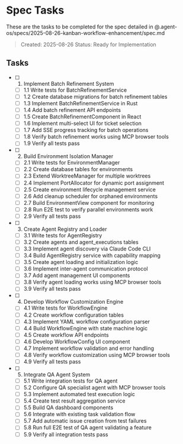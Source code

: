 # Spec Tasks

These are the tasks to be completed for the spec detailed in @.agent-os/specs/2025-08-26-kanban-workflow-enhancement/spec.md

> Created: 2025-08-26
> Status: Ready for Implementation

## Tasks

- [ ] 1. Implement Batch Refinement System
  - [ ] 1.1 Write tests for BatchRefinementService
  - [ ] 1.2 Create database migrations for batch refinement tables
  - [ ] 1.3 Implement BatchRefinementService in Rust
  - [ ] 1.4 Add batch refinement API endpoints
  - [ ] 1.5 Create BatchRefinementComponent in React
  - [ ] 1.6 Implement multi-select UI for ticket selection
  - [ ] 1.7 Add SSE progress tracking for batch operations
  - [ ] 1.8 Verify batch refinement works using MCP browser tools
  - [ ] 1.9 Verify all tests pass

- [ ] 2. Build Environment Isolation Manager
  - [ ] 2.1 Write tests for EnvironmentManager
  - [ ] 2.2 Create database tables for environments
  - [ ] 2.3 Extend WorktreeManager for multiple worktrees
  - [ ] 2.4 Implement PortAllocator for dynamic port assignment
  - [ ] 2.5 Create environment lifecycle management service
  - [ ] 2.6 Add cleanup scheduler for orphaned environments
  - [ ] 2.7 Build EnvironmentView component for monitoring
  - [ ] 2.8 Run E2E test to verify parallel environments work
  - [ ] 2.9 Verify all tests pass

- [ ] 3. Create Agent Registry and Loader
  - [ ] 3.1 Write tests for AgentRegistry
  - [ ] 3.2 Create agents and agent_executions tables
  - [ ] 3.3 Implement agent discovery via Claude Code CLI
  - [ ] 3.4 Build AgentRegistry service with capability mapping
  - [ ] 3.5 Create agent loading and initialization logic
  - [ ] 3.6 Implement inter-agent communication protocol
  - [ ] 3.7 Add agent management UI components
  - [ ] 3.8 Verify agent loading works using MCP browser tools
  - [ ] 3.9 Verify all tests pass

- [ ] 4. Develop Workflow Customization Engine
  - [ ] 4.1 Write tests for WorkflowEngine
  - [ ] 4.2 Create workflow configuration tables
  - [ ] 4.3 Implement YAML workflow configuration parser
  - [ ] 4.4 Build WorkflowEngine with state machine logic
  - [ ] 4.5 Create workflow API endpoints
  - [ ] 4.6 Develop WorkflowConfig UI component
  - [ ] 4.7 Implement workflow validation and error handling
  - [ ] 4.8 Verify workflow customization using MCP browser tools
  - [ ] 4.9 Verify all tests pass

- [ ] 5. Integrate QA Agent System
  - [ ] 5.1 Write integration tests for QA agent
  - [ ] 5.2 Configure QA specialist agent with MCP browser tools
  - [ ] 5.3 Implement automated test execution logic
  - [ ] 5.4 Create test result aggregation service
  - [ ] 5.5 Build QA dashboard components
  - [ ] 5.6 Integrate with existing task validation flow
  - [ ] 5.7 Add automatic issue creation from test failures
  - [ ] 5.8 Run full E2E test of QA agent validating a feature
  - [ ] 5.9 Verify all integration tests pass